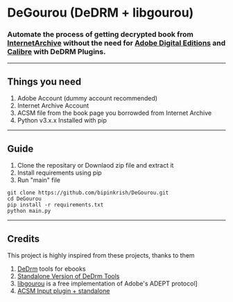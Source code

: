 # DeGourou (DeDRM + libgourou)

### Automate the process of getting decrypted book from [InternetArchive](https://archive.org/) without the need for [Adobe Digital Editions](https://www.adobe.com/in/solutions/ebook/digital-editions/download.html) and [Calibre](https://calibre-ebook.com/) with DeDRM Plugins.

---

## Things you need

1. Adobe Account (dummy account recommended)
2. Internet Archive Account
3. ACSM file from the book page you borrowded from Internet Archive
4. Python v3.x.x Installed with pip

---

## Guide

1. Clone the repositary or Downlaod zip file and extract it
2. Install requirements using pip
3. Run "main" file


```
git clone https://github.com/bipinkrish/DeGourou.git
cd DeGourou
pip install -r requirements.txt
python main.py
```

---

## Credits

This project is highly inspired from these projects, thanks to them

1. [DeDrm](https://github.com/apprenticeharper/DeDRM_tools) tools for ebooks
2. [Standalone Version of DeDrm Tools](https://github.com/noDRM/DeDRM_tools)
3. [libgourou](https://indefero.soutade.fr//p/libgourou/) is a free implementation of Adobe's ADEPT protocol]
4. [ACSM Input plugin + standalone](https://github.com/Leseratte10/acsm-calibre-plugin)